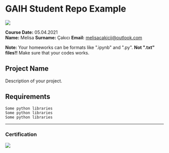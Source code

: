 # GAIH Student Repo Example
![](img/newlogo.png)

**Course Date:** 05.04.2021  
**Name:** Melisa
**Surname:** Çakıcı 
**Email:** melisacakicii@outlook.com  

**Note:** Your homeworks can be formats like ".ipynb" and ".py". **Not ".txt" files!!** Make sure that your codes works.  

## Project Name
Description of your project.

## Requirements
```
Some python libraries
Some python libraries
Some python libraries
```
---

### Certification
![](img/TopLearnerCertificate.png)

